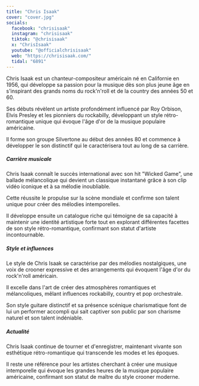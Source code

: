 ```yaml
---
title: "Chris Isaak"
cover: "cover.jpg"
socials:
  facebook: "chrisisaak"
  instagram: "chrisisaak"
  tiktok: "@chrisisaak"
  x: "ChrisIsaak"
  youtube: "@officialchrisisaak"
  web: "https://chrisisaak.com/"
  tidal: "6891"
---
```


Chris Isaak est un chanteur-compositeur américain né en Californie en 1956, qui développe sa passion pour la musique dès
son plus jeune âge en s'inspirant des grands noms du rock'n'roll et de la country des années 50 et 60.

Ses débuts révèlent un artiste profondément influencé par Roy Orbison, Elvis Presley et les pionniers du rockabilly,
développant un style rétro-romantique unique qui évoque l'âge d'or de la musique populaire américaine.

Il forme son groupe Silvertone au début des années 80 et commence à développer le son distinctif qui le caractérisera
tout au long de sa carrière.

##### Carrière musicale

Chris Isaak connaît le succès international avec son hit "Wicked Game", une ballade mélancolique qui devient un
classique instantané grâce à son clip vidéo iconique et à sa mélodie inoubliable.

Cette réussite le propulse sur la scène mondiale et confirme son talent unique pour créer des mélodies intemporelles.

Il développe ensuite un catalogue riche qui témoigne de sa capacité à maintenir une identité artistique forte tout en
explorant différentes facettes de son style rétro-romantique, confirmant son statut d'artiste incontournable.

##### Style et influences

Le style de Chris Isaak se caractérise par des mélodies nostalgiques, une voix de crooner expressive et des arrangements
qui évoquent l'âge d'or du rock'n'roll américain.

Il excelle dans l'art de créer des atmosphères romantiques et mélancoliques, mêlant influences rockabilly, country et
pop orchestrale.

Son style guitare distinctif et sa présence scénique charismatique font de lui un performer accompli qui sait captiver
son public par son charisme naturel et son talent indéniable.

##### Actualité

Chris Isaak continue de tourner et d'enregistrer, maintenant vivante son esthétique rétro-romantique qui transcende les
modes et les époques.

Il reste une référence pour les artistes cherchant à créer une musique intemporelle qui évoque les grandes heures de la
musique populaire américaine, confirmant son statut de maître du style crooner moderne.
